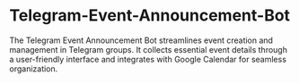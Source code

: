 # Telegram-Event-Announcement-Bot
The Telegram Event Announcement Bot streamlines event creation and management in Telegram groups. It collects essential event details through a user-friendly interface and integrates with Google Calendar for seamless organization.

